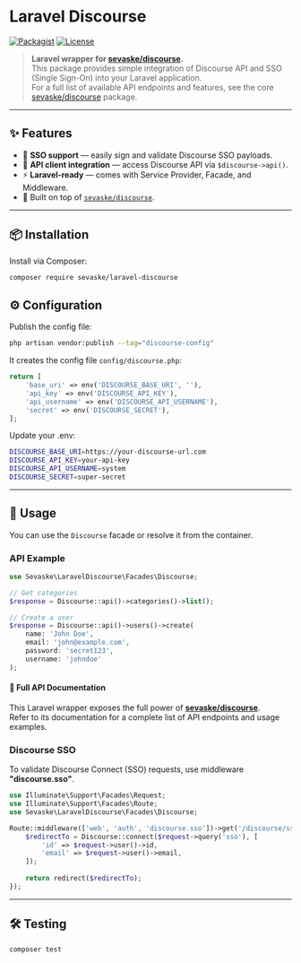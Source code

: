 # Laravel Discourse

[![Packagist](https://img.shields.io/packagist/v/sevaske/laravel-discourse.svg)](https://packagist.org/packages/sevaske/laravel-discourse)
[![License](https://img.shields.io/github/license/sevaske/laravel-discourse.svg)](LICENSE)

> **Laravel wrapper for [sevaske/discourse](https://github.com/sevaske/discourse).**  
> This package provides simple integration of Discourse API and SSO (Single Sign-On) into your Laravel application.  
> For a full list of available API endpoints and features, see the core [sevaske/discourse](https://github.com/sevaske/discourse) package.

---

## ✨ Features

- 🔑 **SSO support** — easily sign and validate Discourse SSO payloads.
- 📡 **API client integration** — access Discourse API via `$discourse->api()`.
- ⚡ **Laravel-ready** — comes with Service Provider, Facade, and Middleware.
- 🧩 Built on top of [`sevaske/discourse`](https://github.com/sevaske/discourse).

---

## 📦 Installation

Install via Composer:

```bash
composer require sevaske/laravel-discourse
```

## ⚙️ Configuration

Publish the config file:

```bash
php artisan vendor:publish --tag="discourse-config"
```

It creates the config file `config/discourse.php`:

```php
return [
    'base_uri' => env('DISCOURSE_BASE_URI', ''),
    'api_key' => env('DISCOURSE_API_KEY'),
    'api_username' => env('DISCOURSE_API_USERNAME'),
    'secret' => env('DISCOURSE_SECRET'),
];
```

Update your .env:
```bash
DISCOURSE_BASE_URI=https://your-discourse-url.com
DISCOURSE_API_KEY=your-api-key
DISCOURSE_API_USERNAME=system
DISCOURSE_SECRET=super-secret
```

---

## 🚀 Usage

You can use the `Discourse` facade or resolve it from the container.

### API Example

```php
use Sevaske\LaravelDiscourse\Facades\Discourse;

// Get categories
$response = Discourse::api()->categories()->list();

// Create a user
$response = Discourse::api()->users()->create(
    name: 'John Doe',
    email: 'john@example.com',
    password: 'secret123',
    username: 'johndoe'
);
```

#### 📖 Full API Documentation

This Laravel wrapper exposes the full power of [**sevaske/discourse**](https://github.com/sevaske/discourse).  
Refer to its documentation for a complete list of API endpoints and usage examples.

### Discourse SSO

To validate Discourse Connect (SSO) requests, use middleware **"discourse.sso"**.

```php
use Illuminate\Support\Facades\Request;
use Illuminate\Support\Facades\Route;
use Sevaske\LaravelDiscourse\Facades\Discourse;

Route::middleware(['web', 'auth', 'discourse.sso'])->get('/discourse/sso', function(Request $request){
    $redirectTo = Discourse::connect($request->query('sso'), [
        'id' => $request->user()->id,
        'email' => $request->user()->email,
    ]);
    
    return redirect($redirectTo);
});

```

---

## 🛠 Testing

```bash
composer test
```